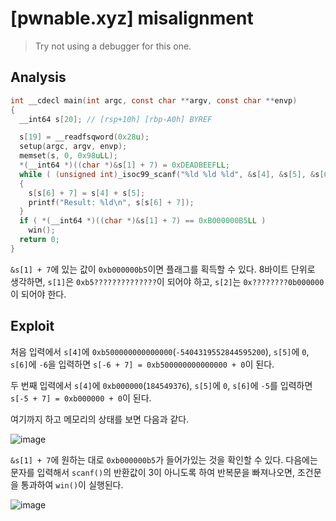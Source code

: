 # [pwnable.xyz] misalignment

> Try not using a debugger for this one.

## Analysis

```c
int __cdecl main(int argc, const char **argv, const char **envp)
{
  __int64 s[20]; // [rsp+10h] [rbp-A0h] BYREF

  s[19] = __readfsqword(0x28u);
  setup(argc, argv, envp);
  memset(s, 0, 0x98uLL);
  *(__int64 *)((char *)&s[1] + 7) = 0xDEADBEEFLL;
  while ( (unsigned int)_isoc99_scanf("%ld %ld %ld", &s[4], &s[5], &s[6]) == 3 && s[6] <= 9 && s[6] >= -7 )
  {
    s[s[6] + 7] = s[4] + s[5];
    printf("Result: %ld\n", s[s[6] + 7]);
  }
  if ( *(__int64 *)((char *)&s[1] + 7) == 0xB000000B5LL )
    win();
  return 0;
}
```

`&s[1] + 7`에 있는 값이 `0xb000000b5`이면 플래그를 획득할 수 있다. 8바이트 단위로 생각하면, `s[1]`은 `0xb5??????????????`이 되어야 하고, `s[2]`는 `0x????????0b000000`이 되어야 한다.

## Exploit

처음 입력에서 `s[4]`에 `0xb500000000000000`(`-5404319552844595200`), `s[5]`에 `0`, `s[6]`에 `-6`을 입력하면 `s[-6 + 7] = 0xb500000000000000 + 0`이 된다.

두 번째 입력에서 `s[4]`에 `0xb000000`(`184549376`), `s[5]`에 `0`, `s[6]`에 `-5`를 입력하면 `s[-5 + 7] = 0xb000000 + 0`이 된다.

여기까지 하고 메모리의 상태를 보면 다음과 같다.

![image](https://github.com/user-attachments/assets/644ecd48-704b-4262-959e-86ce9b810bd3)

`&s[1] + 7`에 원하는 대로 `0xb000000b5`가 들어가있는 것을 확인할 수 있다. 다음에는 문자를 입력해서 `scanf()`의 반환값이 3이 아니도록 하여 반복문을 빠져나오면, 조건문을 통과하여 `win()`이 실행된다.

![image](https://github.com/user-attachments/assets/5621d19f-6a43-43f4-8d6b-a6b3cbcd1128)

